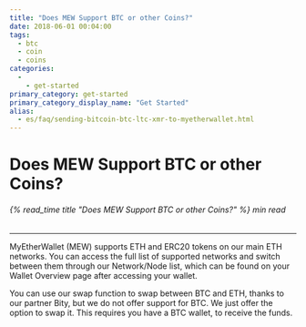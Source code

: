 ```yaml
---
title: "Does MEW Support BTC or other Coins?"
date: 2018-06-01 00:04:00
tags:
  - btc
  - coin
  - coins
categories:
  - 
    - get-started
primary_category: get-started
primary_category_display_name: "Get Started"
alias:
  - es/faq/sending-bitcoin-btc-ltc-xmr-to-myetherwallet.html
---
```


# **Does MEW Support BTC or other Coins?**

###### {% read_time title "Does MEW Support BTC or other Coins?" %} min read

* * *

MyEtherWallet (MEW) supports ETH and ERC20 tokens on our main ETH networks. You can access the full list of supported networks and switch between them through our Network/Node list, which can be found on your Wallet Overview page after accessing your wallet.

You can use our swap function to swap between BTC and ETH, thanks to our partner Bity, but we do not offer support for BTC. We just offer the option to swap it. This requires you have a BTC wallet, to receive the funds. 
